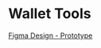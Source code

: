 # Wallet Tools

[Figma Design - Prototype](https://www.figma.com/file/29ZxOVzGeMGBS13C5RTiYd/Token-Indexer-(Copy)?node-id=0%3A1&t=rVvTtYMAplGvm5sJ-1)






